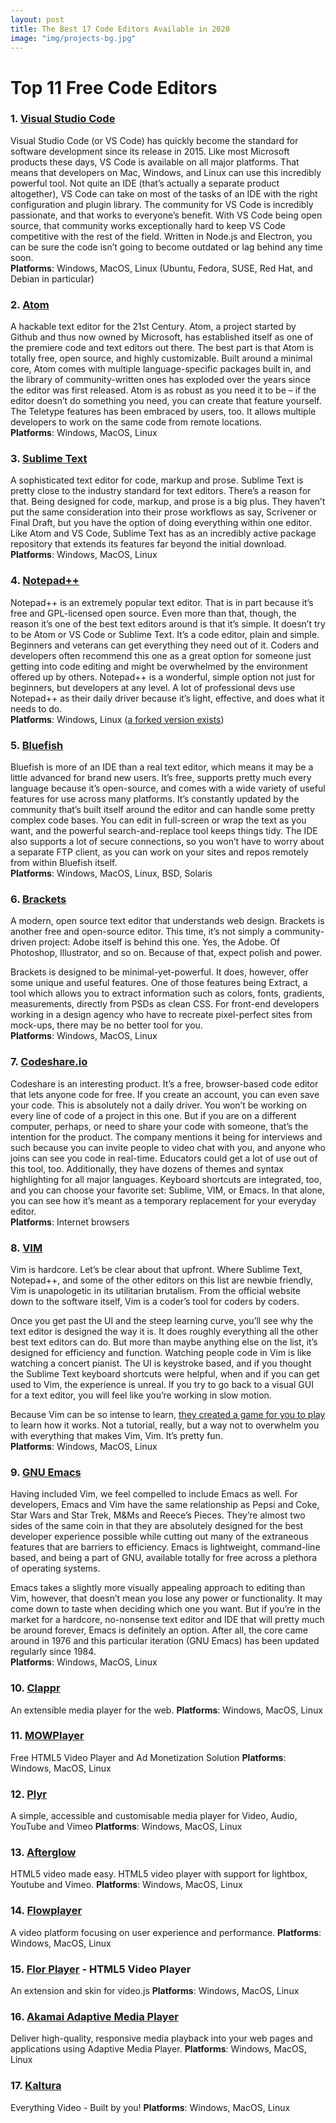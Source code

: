 ```yaml
---
layout: post
title: The Best 17 Code Editors Available in 2020
image: "img/projects-bg.jpg"
---
```


# Top 11 Free Code Editors

### 1. [Visual Studio Code](https://code.visualstudio.com)
Visual Studio Code (or VS Code) has quickly become the standard for software development since its release in 2015. Like most Microsoft products these days, VS Code is available on all major platforms. That means that developers on Mac, Windows, and Linux can use this incredibly powerful tool. Not quite an IDE (that’s actually a separate product altogether), VS Code can take on most of the tasks of an IDE with the right configuration and plugin library. The community for VS Code is incredibly passionate, and that works to everyone’s benefit. With VS Code being open source, that community works exceptionally hard to keep VS Code competitive with the rest of the field. Written in Node.js and Electron, you can be sure the code isn’t going to become outdated or lag behind any time soon.  
**Platforms**: Windows, MacOS, Linux (Ubuntu, Fedora, SUSE, Red Hat, and Debian in particular)


### 2. [Atom](https://atom.io)
A hackable text editor for the 21st Century. Atom, a project started by Github and thus now owned by Microsoft, has established itself as one of the premiere code and text editors out there. The best part is that Atom is totally free, open source, and highly customizable. Built around a minimal core, Atom comes with multiple language-specific packages built in, and the library of community-written ones has exploded over the years since the editor was first released. Atom is as robust as you need it to be – if the editor doesn’t do something you need, you can create that feature yourself. The Teletype features has been embraced by users, too. It allows multiple developers to work on the same code from remote locations.  
**Platforms**: Windows, MacOS, Linux


### 3. [Sublime Text](https://www.sublimetext.com)
A sophisticated text editor for code, markup and prose. Sublime Text is pretty close to the industry standard for text editors. There’s a reason for that. Being designed for code, markup, and prose is a big plus. They haven’t put the same consideration into their prose workflows as say, Scrivener or Final Draft, but you have the option of doing everything within one editor. Like Atom and VS Code, Sublime Text has as an incredibly active package repository that extends its features far beyond the initial download.  
**Platforms**: Windows, MacOS, Linux


### 4. [Notepad++](https://notepad-plus-plus.org)
Notepad++ is an extremely popular text editor. That is in part because it’s free and GPL-licensed open source. Even more than that, though, the reason it’s one of the best text editors around is that it’s simple. It doesn’t try to be Atom or VS Code or Sublime Text. It’s a code editor, plain and simple. Beginners and veterans can get everything they need out of it. Coders and developers often recommend this one as a great option for someone just getting into code editing and might be overwhelmed by the environment offered up by others. Notepad++ is a wonderful, simple option not just for beginners, but developers at any level. A lot of professional devs use Notepad++ as their daily driver because it’s light, effective, and does what it needs to do.  
**Platforms**: Windows, Linux ([a forked version exists](https://snapcraft.io/notepad-plus-plus))


### 5. [Bluefish](http://bluefish.openoffice.nl/index.html)
Bluefish is more of an IDE than a real text editor, which means it may be a little advanced for brand new users. It’s free, supports pretty much every language because it’s open-source, and comes with a wide variety of useful features for use across many platforms. It’s constantly updated by the community that’s built itself around the editor and can handle some pretty complex code bases. You can edit in full-screen or wrap the text as you want, and the powerful search-and-replace tool keeps things tidy. The IDE also supports a lot of secure connections, so you won’t have to worry about a separate FTP client, as you can work on your sites and repos remotely from within Bluefish itself.  
**Platforms**: Windows, MacOS, Linux, BSD, Solaris


### 6. [Brackets](http://brackets.io)
A modern, open source text editor that understands web design. Brackets is another free and open-source editor. This time, it’s not simply a community-driven project: Adobe itself is behind this one. Yes, the Adobe. Of Photoshop, Illustrator, and so on. Because of that, expect polish and power.

Brackets is designed to be minimal-yet-powerful. It does, however, offer some unique and useful features. One of those features being Extract, a tool which allows you to extract information such as colors, fonts, gradients, measurements, directly from PSDs as clean CSS. For front-end developers working in a design agency who have to recreate pixel-perfect sites from mock-ups, there may be no better tool for you.  
**Platforms**: Windows, MacOS, Linux


### 7. [Codeshare.io](https://codeshare.io)
Codeshare is an interesting product. It’s a free, browser-based code editor that lets anyone code for free. If you create an account, you can even save your code. This is absolutely not a daily driver. You won’t be working on every line of code of a project in this one. But if you are on a different computer, perhaps, or need to share your code with someone, that’s the intention for the product. The company mentions it being for interviews and such because you can invite people to video chat with you, and anyone who joins can see you code in real-time. Educators could get a lot of use out of this tool, too. Additionally, they have dozens of themes and syntax highlighting for all major languages. Keyboard shortcuts are integrated, too, and you can choose your favorite set: Sublime, VIM, or Emacs. In that alone, you can see how it’s meant as a temporary replacement for your everyday editor.  
**Platforms**: Internet browsers


### 8. [VIM](https://www.vim.org)
Vim is hardcore. Let’s be clear about that upfront. Where Sublime Text, Notepad++, and some of the other editors on this list are newbie friendly, Vim is unapologetic in its utilitarian brutalism. From the official website down to the software itself, Vim is a coder’s tool for coders by coders.

Once you get past the UI and the steep learning curve, you’ll see why the text editor is designed the way it is. It does roughly everything all the other best text editors can do. But more than maybe anything else on the list, it’s designed for efficiency and function. Watching people code in Vim is like watching a concert pianist. The UI is keystroke based, and if you thought the Sublime Text keyboard shortcuts were helpful, when and if you can get used to Vim, the experience is unreal. If you try to go back to a visual GUI for a text editor, you will feel like you’re working in slow motion.

Because Vim can be so intense to learn, [they created a game for you to play](https://vim-adventures.com) to learn how it works. Not a tutorial, really, but a way not to overwhelm you with everything that makes Vim, Vim. It’s pretty fun.  
**Platforms**: Windows, MacOS, Linux


### 9. [GNU Emacs](https://www.gnu.org/software/emacs/)
Having included Vim, we feel compelled to include Emacs as well. For developers, Emacs and Vim have the same relationship as Pepsi and Coke, Star Wars and Star Trek, M&Ms and Reece’s Pieces. They’re almost two sides of the same coin in that they are absolutely designed for the best developer experience possible while cutting out many of the extraneous features that are barriers to efficiency. Emacs is lightweight, command-line based, and being a part of GNU, available totally for free across a plethora of operating systems.

Emacs takes a slightly more visually appealing approach to editing than Vim, however, that doesn’t mean you lose any power or functionality. It may come down to taste when deciding which one you want. But if you’re in the market for a hardcore, no-nonsense text editor and IDE that will pretty much be around forever, Emacs is definitely an option. After all, the core came around in 1976 and this particular iteration (GNU Emacs) has been updated regularly since 1984.  
**Platforms**: Windows, MacOS, Linux


### 10. [Clappr](http://clappr.io)
An extensible media player for the web.
**Platforms**: Windows, MacOS, Linux

### 11. [MOWPlayer](https://mowplayer.com)
Free HTML5 Video Player and Ad Monetization Solution
**Platforms**: Windows, MacOS, Linux

### 12. [Plyr](https://plyr.io)
A simple, accessible and customisable media player for Video, Audio, YouTube and Vimeo
**Platforms**: Windows, MacOS, Linux

### 13. [Afterglow](http://afterglowplayer.com)
HTML5 video made easy. HTML5 video player with support for lightbox, Youtube and Vimeo.
**Platforms**: Windows, MacOS, Linux

### 14. [Flowplayer](https://flowplayer.com)
A video platform focusing on user experience and performance.
**Platforms**: Windows, MacOS, Linux

### 15. [Flor Player](https://codecanyon.net/item/flor-html5-video-player/25396869) - HTML5 Video Player
An extension and skin for video.js
**Platforms**: Windows, MacOS, Linux

### 16. [Akamai Adaptive Media Player](https://player.akamai.com)
Deliver high-quality, responsive media playback into your web pages and applications using Adaptive Media Player.
**Platforms**: Windows, MacOS, Linux

### 17. [Kaltura](https://corp.kaltura.com)
Everything Video - Built by you! 
**Platforms**: Windows, MacOS, Linux


